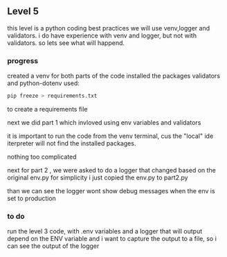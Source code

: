 ## Level 5

this level is a python coding best practices
we will use venv,logger and validators.
i do have experience with venv and logger, but not with validators.
so lets see what will happend.


### progress

created a venv for both parts of the code
installed the packages validators and python-dotenv
used:

```bash
pip freeze > requirements.txt
```

to create a requirements file

next we did part 1 which invloved using env variables and validators

it is important to run the code from the venv terminal, cus the "local" ide iterpreter will not find the installed packages.

nothing too complicated

next for part 2 , we were asked to do a logger that changed based on the original env.py
for simplicity i just copied the env.py to part2.py

than we can see the logger wont show debug messages when the env is set to production

### to do
run the level 3 code, with .env variables and a logger
that will output depend on the ENV variable
and i want to capture the output to a file, so i can see the output of the logger

